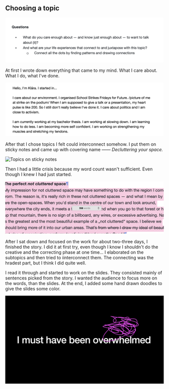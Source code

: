 ## Choosing a topic

![Starting questions](../img/process-01.png)

At first I wrote down everything that came to my mind. What I care about. What I do, what I've done. 

![What I care about](../img/process-02.png)

After that I chose topics I felt could interconnect somehow. I put them on sticky notes and came up with covering name —— *Decluttering your space.*

![Topics on sticky notes](../img/process-03.png)

Then I had a little crisis because my word count wasn't sufficient. Even though I knew I had just started.

![Word count of 400/1500](../img/process-04.png)

After I sat down and focused on the work for about two-three days, I finished the story. I did it at first try, even though I know I shouldn't do the creative and the correcting phase at one time... I elaborated on the subtopics and then tried to iinterconnect them. The connecting was the hradest part, but I think I did quite well.

I read it through and started to work on the slides. They consisted mainly of sentences picked from the story. I wanted the audience to focus more on the words, than the slides. At the end, I added some hand drawn doodles to give the slides some color.

![White title: I must have been overwhelmed on black background supported by magenta doodle of scribble.](../img/slides-example.png)
